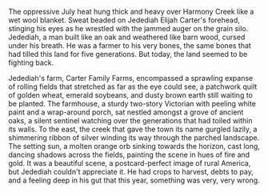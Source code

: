 The oppressive July heat hung thick and heavy over Harmony Creek like a wet wool blanket. Sweat beaded on Jedediah Elijah Carter's forehead, stinging his eyes as he wrestled with the jammed auger on the grain silo. Jedediah, a man built like an oak and weathered like barn wood, cursed under his breath. He was a farmer to his very bones, the same bones that had tilled this land for five generations. But today, the land seemed to be fighting back.

Jedediah's farm, Carter Family Farms, encompassed a sprawling expanse of rolling fields that stretched as far as the eye could see, a patchwork quilt of golden wheat, emerald soybeans, and dusty brown earth still waiting to be planted. The farmhouse, a sturdy two-story Victorian with peeling white paint and a wrap-around porch, sat nestled amongst a grove of ancient oaks, a silent sentinel watching over the generations that had toiled within its walls. To the east, the creek that gave the town its name gurgled lazily, a shimmering ribbon of silver winding its way through the parched landscape. The setting sun, a molten orange orb sinking towards the horizon, cast long, dancing shadows across the fields, painting the scene in hues of fire and gold. It was a beautiful scene, a postcard-perfect image of rural America, but Jedediah couldn't appreciate it. He had crops to harvest, debts to pay, and a feeling deep in his gut that this year, something was very, very wrong.
